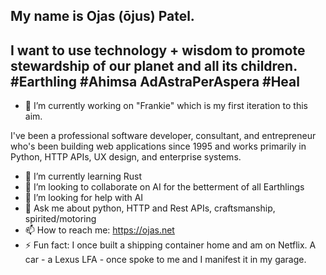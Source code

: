 ## My name is Ojas (ōjus) Patel.

## I want to use technology + wisdom to promote stewardship of our planet and all its children. #Earthling #Ahimsa AdAstraPerAspera #Heal

- 🔭 I’m currently working on "Frankie" which is my first iteration to this aim.

I've been a professional software developer, consultant, and entrepreneur who's been building web applications since 1995 and works primarily in Python, HTTP APIs, UX design, and enterprise systems.

- 🌱 I’m currently learning Rust
- 👯 I’m looking to collaborate on AI for the betterment of all Earthlings
- 🤔 I’m looking for help with AI
- 💬 Ask me about python, HTTP and Rest APIs, craftsmanship, spirited/motoring
- 📫 How to reach me: <https://ojas.net>
- ⚡ Fun fact: I once built a shipping container home and am on Netflix. A car - a Lexus LFA - once spoke to me and I manifest it in my garage.
